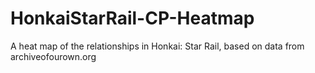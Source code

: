 # HonkaiStarRail-CP-Heatmap
 A heat map of the relationships in Honkai: Star Rail, based on data from archiveofourown.org
